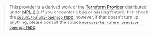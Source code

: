 > This provider is a derived work of the [Terraform Provider](https://github.com/mercari/terraform-provider-openpgp)
> distributed under [MPL 2.0](https://www.mozilla.org/en-US/MPL/2.0/). If you encounter a bug or missing feature,
> first check the [`pulumi/pulumi-openpgp` repo](https://github.com/pulumi/pulumi-openpgp/issues); however, if that doesn't turn up anything,
> please consult the source [`mercari/terraform-provider-openpgp` repo](https://github.com/mercari/terraform-provider-openpgp/issues).